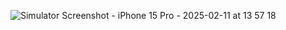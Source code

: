 ![Simulator Screenshot - iPhone 15 Pro - 2025-02-11 at 13 57 18](https://github.com/user-attachments/assets/a4856c12-28b0-44f8-9a09-9d48ee1efeff)
